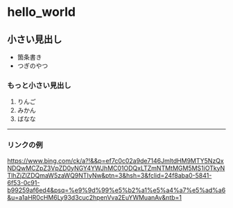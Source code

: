 # hello_world
## 小さい見出し

- 箇条書き
- つぎのやつ

### もっと小さい見出し

1. りんご
2. みかん
3. ばなな

--------
### リンクの例
<https://www.bing.com/ck/a?!&&p=ef7c0c02a9de7146JmltdHM9MTY5NzQxNDQwMCZpZ3VpZD0yNGY4YWJhMC01ODQxLTZmNTMtMGM5MS1iOTkyNTlhZjZlZDQmaW5zaWQ9NTIyNw&ptn=3&hsh=3&fclid=24f8aba0-5841-6f53-0c91-b99259af6ed4&psq=%e9%9d%99%e5%b2%a1%e5%a4%a7%e5%ad%a6&u=a1aHR0cHM6Ly93d3cuc2hpenVva2EuYWMuanAv&ntb=1>
